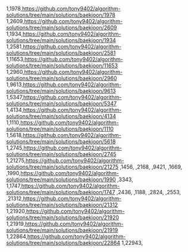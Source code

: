 1,1978,https://github.com/tony9402/algorithm-solutions/tree/main/solutions/baekjoon/1978
1,2609,https://github.com/tony9402/algorithm-solutions/tree/main/solutions/baekjoon/2609
1,1934,https://github.com/tony9402/algorithm-solutions/tree/main/solutions/baekjoon/1934
1,2581,https://github.com/tony9402/algorithm-solutions/tree/main/solutions/baekjoon/2581
1,11653,https://github.com/tony9402/algorithm-solutions/tree/main/solutions/baekjoon/11653
1,2960,https://github.com/tony9402/algorithm-solutions/tree/main/solutions/baekjoon/2960
1,9613,https://github.com/tony9402/algorithm-solutions/tree/main/solutions/baekjoon/9613
1,5347,https://github.com/tony9402/algorithm-solutions/tree/main/solutions/baekjoon/5347
1,4134,https://github.com/tony9402/algorithm-solutions/tree/main/solutions/baekjoon/4134
1,1110,https://github.com/tony9402/algorithm-solutions/tree/main/solutions/baekjoon/1110
1,5618,https://github.com/tony9402/algorithm-solutions/tree/main/solutions/baekjoon/5618
1,2745,https://github.com/tony9402/algorithm-solutions/tree/main/solutions/baekjoon/2745
1,21275,https://github.com/tony9402/algorithm-solutions/tree/main/solutions/baekjoon/21275
,1456,
,2168,
,9421,
,1669,
,1990,https://github.com/tony9402/algorithm-solutions/tree/main/solutions/baekjoon/1990
,3343,
1,1747,https://github.com/tony9402/algorithm-solutions/tree/main/solutions/baekjoon/1747
,2436,
,1188,
,2824,
,2553,
,21312,https://github.com/tony9402/algorithm-solutions/tree/main/solutions/baekjoon/21312
1,21920,https://github.com/tony9402/algorithm-solutions/tree/main/solutions/baekjoon/21920
1,21919,https://github.com/tony9402/algorithm-solutions/tree/main/solutions/baekjoon/21919
1,22864,https://github.com/tony9402/algorithm-solutions/tree/main/solutions/baekjoon/22864
1,22943,